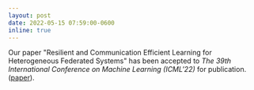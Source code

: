 ```yaml
---
layout: post
date: 2022-05-15 07:59:00-0600
inline: true
---
```


Our paper "Resilient and Communication Efficient Learning for Heterogeneous Federated Systems" has been accepted to _The 39th International Conference on Machine Learning (ICML'22)_ for publication. ([paper](https://proceedings.mlr.press/v162/zhu22e.html)).
